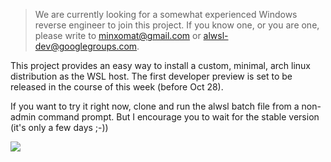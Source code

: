 > We are currently looking for a somewhat experienced Windows reverse engineer to join this project. If you know one, or you are one, please write to minxomat@gmail.com or alwsl-dev@googlegroups.com.

This project provides an easy way to install a custom, minimal, arch linux distribution as the WSL host. The first developer preview is set to be released in the course of this week (before Oct 28).

If you want to try it right now, clone and run the alwsl batch file from a non-admin command prompt. But I encourage you to wait for the stable version (it's only a few days ;-))

![](http://imgur.com/1T2dyE5.png)
